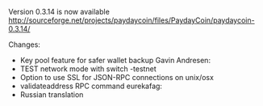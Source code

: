 Version 0.3.14 is now available
http://sourceforge.net/projects/paydaycoin/files/PaydayCoin/paydaycoin-0.3.14/

Changes:
* Key pool feature for safer wallet backup
Gavin Andresen:
* TEST network mode with switch -testnet
* Option to use SSL for JSON-RPC connections on unix/osx
* validateaddress RPC command
eurekafag:
* Russian translation
